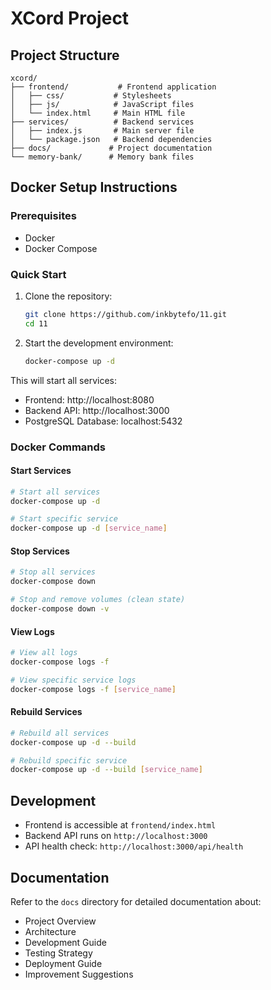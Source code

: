 # XCord Project

## Project Structure

```
xcord/
├── frontend/           # Frontend application
│   ├── css/           # Stylesheets
│   ├── js/            # JavaScript files
│   └── index.html     # Main HTML file
├── services/          # Backend services
│   ├── index.js       # Main server file
│   └── package.json   # Backend dependencies
├── docs/             # Project documentation
└── memory-bank/      # Memory bank files
```

## Docker Setup Instructions

### Prerequisites
- Docker
- Docker Compose

### Quick Start
1. Clone the repository:
   ```bash
   git clone https://github.com/inkbytefo/11.git
   cd 11
   ```

2. Start the development environment:
   ```bash
   docker-compose up -d
   ```

This will start all services:
- Frontend: http://localhost:8080
- Backend API: http://localhost:3000
- PostgreSQL Database: localhost:5432

### Docker Commands

#### Start Services
```bash
# Start all services
docker-compose up -d

# Start specific service
docker-compose up -d [service_name]
```

#### Stop Services
```bash
# Stop all services
docker-compose down

# Stop and remove volumes (clean state)
docker-compose down -v
```

#### View Logs
```bash
# View all logs
docker-compose logs -f

# View specific service logs
docker-compose logs -f [service_name]
```

#### Rebuild Services
```bash
# Rebuild all services
docker-compose up -d --build

# Rebuild specific service
docker-compose up -d --build [service_name]
```

## Development

- Frontend is accessible at `frontend/index.html`
- Backend API runs on `http://localhost:3000`
- API health check: `http://localhost:3000/api/health`

## Documentation

Refer to the `docs` directory for detailed documentation about:
- Project Overview
- Architecture
- Development Guide
- Testing Strategy
- Deployment Guide
- Improvement Suggestions
